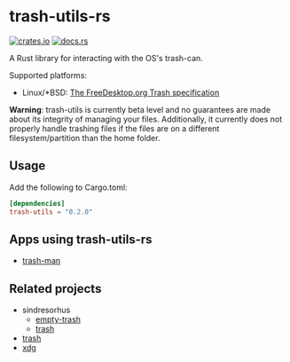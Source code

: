 # trash-utils-rs

[![crates.io](https://img.shields.io/crates/v/trash-utils.svg)](https://crates.io/crates/trash-utils)
[![docs.rs](https://docs.rs/trash-utils/badge.svg)](https://docs.rs/trash-utils)

A Rust library for interacting with the OS's trash-can.

Supported platforms:

- Linux/*BSD: [The FreeDesktop.org Trash specification](https://specifications.freedesktop.org/trash-spec/trashspec-1.0.html)

**Warning**: trash-utils is currently beta level and no guarantees are made about its integrity of managing your files. Additionally, it currently does not properly handle trashing files if the files are on a different filesystem/partition than the home folder.

## Usage

Add the following to Cargo.toml:

```toml
[dependencies]
trash-utils = "0.2.0"
```

## Apps using trash-utils-rs

- [trash-man](https://github.com/cjbassi/trash-man)

## Related projects

- sindresorhus
  - [empty-trash](https://github.com/sindresorhus/empty-trash)
  - [trash](https://github.com/sindresorhus/trash)
- [trash](https://github.com/ArturKovacs/trash)
- [xdg](https://github.com/rkoesters/xdg)
